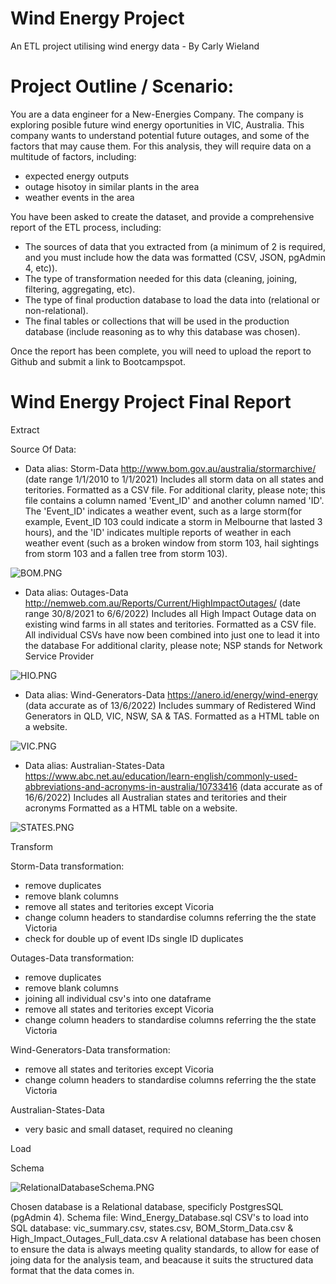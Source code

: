 # Wind Energy Project
An ETL project utilising wind energy data - By Carly Wieland

# Project Outline / Scenario:
You are a data engineer for a New-Energies Company.
The company is exploring posible future wind energy oportunities in VIC, Australia.
This company wants to understand potential future outages, and some of the factors that may cause them. For this analysis, they will require data on a multitude of factors, including:

* expected energy outputs 
* outage hisotoy in similar plants in the area
* weather events in the area

You have been asked to create the dataset, and provide a comprehensive report of the ETL process, including:
* The sources of data that you extracted from (a minimum of 2 is required, and you must include how the data was formatted (CSV, JSON, pgAdmin 4, etc)).
* The type of transformation needed for this data (cleaning, joining, filtering, aggregating, etc).
* The type of final production database to load the data into (relational or non-relational).
* The final tables or collections that will be used in the production database (include reasoning as to why this database was chosen).


Once the report has been complete, you will need to upload the report to Github and submit a link to Bootcampspot.

# Wind Energy Project Final Report

Extract

Source Of Data:
* Data alias: Storm-Data
http://www.bom.gov.au/australia/stormarchive/ (date range 1/1/2010 to 1/1/2021)
Includes all storm data on all states and teritories.
Formatted as a CSV file.
For additional clarity, please note; this file contains a column named 'Event_ID' and another column named 'ID'. The 'Event_ID' indicates a weather event, such as a large storm(for example, Event_ID 103 could indicate a storm in Melbourne that lasted 3 hours), and the 'ID' indicates multiple reports of weather in each weather event (such as a broken window from storm 103, hail sightings from storm 103 and a fallen tree from storm 103). 

![BOM.PNG](BOM.PNG)

* Data alias: Outages-Data
http://nemweb.com.au/Reports/Current/HighImpactOutages/ (date range 30/8/2021 to 6/6/2022)
Includes all High Impact Outage data on existing wind farms in all states and teritories.
Formatted as a CSV file.
All individual CSVs have now been combined into just one to lead it into the database
For additional clarity, please note; NSP stands for Network Service Provider

![HIO.PNG](HIO.PNG)

* Data alias: Wind-Generators-Data
https://anero.id/energy/wind-energy  (data accurate as of 13/6/2022)
Includes summary of Redistered Wind Generators in QLD, VIC, NSW, SA & TAS.
Formatted as a HTML table on a website.

![VIC.PNG](VIC.PNG)

* Data alias: Australian-States-Data
https://www.abc.net.au/education/learn-english/commonly-used-abbreviations-and-acronyms-in-australia/10733416  (data accurate as of 16/6/2022)
Includes all Australian states and teritories and their acronyms
Formatted as a HTML table on a website.

![STATES.PNG](STATES.PNG)



Transform

Storm-Data transformation:
* remove duplicates
* remove blank columns
* remove all states and teritories except Vicoria
* change column headers to standardise columns referring the the state Victoria
* check for double up of event IDs single ID duplicates

Outages-Data transformation:
* remove duplicates
* remove blank columns
* joining all individual csv's into one dataframe
* remove all states and teritories except Vicoria
* change column headers to standardise columns referring the the state Victoria

Wind-Generators-Data transformation:
* remove all states and teritories except Vicoria
* change column headers to standardise columns referring the the state Victoria

Australian-States-Data
* very basic and small dataset, required no cleaning


Load

Schema

![RelationalDatabaseSchema.PNG](RelationalDatabaseSchema.PNG)

Chosen database is a Relational database, specificly PostgresSQL (pgAdmin 4).
Schema file: Wind_Energy_Database.sql
CSV's to load into SQL database: vic_summary.csv, states.csv, BOM_Storm_Data.csv & High_Impact_Outages_Full_data.csv
A relational database has been chosen to ensure the data is always meeting quality standards, to allow for ease of joing data for the analysis team, and beacause it suits the structured data format that the data comes in.
